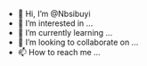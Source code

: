 - 👋 Hi, I’m @Nbsibuyi
- 👀 I’m interested in ...
- 🌱 I’m currently learning ...
- 💞️ I’m looking to collaborate on ...
- 📫 How to reach me ...

<!---
Nbsibuyi/Nbsibuyi is a ✨ special ✨ repository because its `README.md` (this file) appears on your GitHub profile.
You can click the Preview link to take a look at your changes.
--->
